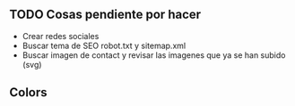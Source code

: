 ## TODO Cosas pendiente por hacer


- Crear redes sociales
- Buscar tema de SEO robot.txt y sitemap.xml
- Buscar imagen de contact y revisar las imagenes que ya se han subido (svg)




## Colors


